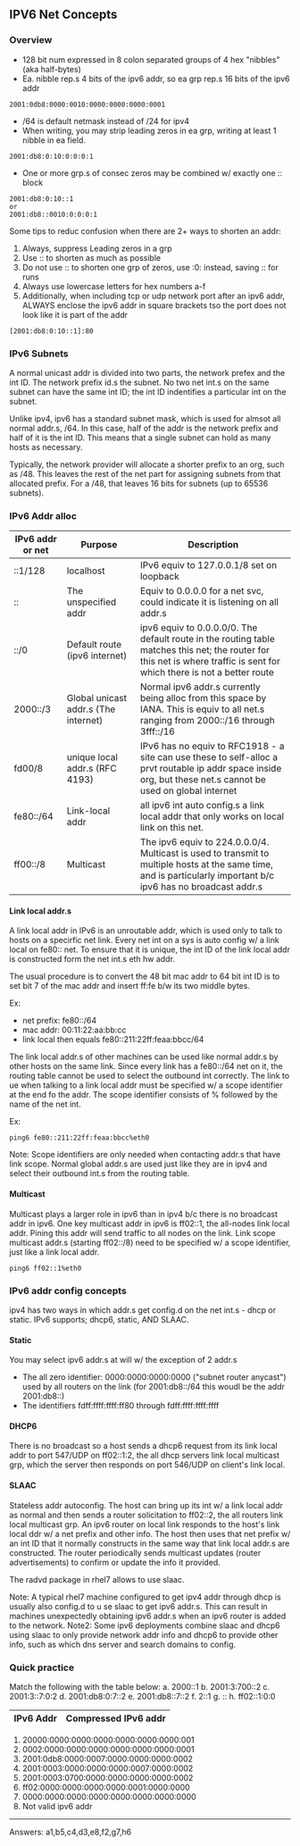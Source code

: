 ## IPV6 Net Concepts

### Overview
- 128 bit num expressed in 8 colon separated groups of 4 hex "nibbles" (aka half-bytes)
- Ea. nibble rep.s 4 bits of the ipv6 addr, so ea grp rep.s 16 bits of the ipv6 addr
```
2001:0db8:0000:0010:0000:0000:0000:0001
```
- /64 is default netmask instead of /24 for ipv4 
- When writing, you may strip leading zeros in ea grp, writing at least 1 nibble in ea field.
```
2001:db8:0:10:0:0:0:1
```
- One or more grp.s of consec zeros may be combined w/ exactly one :: block
```
2001:db8:0:10::1
or
2001:db8::0010:0:0:0:1
```

Some tips to reduc confusion when there are 2+ ways to shorten an addr:
1. Always, suppress Leading zeros in a grp 
2. Use :: to shorten as much as possible
3. Do not use :: to shorten one grp of zeros, use :0: instead, saving :: for runs
4. Always use lowercase letters for hex numbers a-f
5. Additionally, when including tcp or udp network port after an ipv6 addr, ALWAYS enclose the ipv6 addr in square brackets tso the port does not look like it is part of the addr
```
[2001:db8:0:10::1]:80
```

### IPv6 Subnets
A normal unicast addr is divided into two parts, the network prefex and the int ID. The network prefix id.s the subnet. No two net int.s on the same subnet can have the same int ID; the int ID indentifies a particular int on the subnet.

Unlike ipv4, ipv6 has a standard subnet mask, which is used for almsot all normal addr.s, /64. In this case, half of the addr is the network prefix and half of it is the int ID. This means that a single subnet can hold as many hosts as necessary.

Typically, the network provider will allocate a shorter prefix to an org, such as /48. This leaves the rest of the net part for assigning subnets from that allocated prefix. For a /48, that leaves 16 bits for subnets (up to 65536 subnets).

### IPv6 Addr alloc
| IPv6 addr or net | Purpose | Description |
| --- | --- | --- |
| ::1/128 | localhost | IPv6 equiv to 127.0.0.1/8 set on loopback |
| :: | The unspecified addr | Equiv to 0.0.0.0 for a net svc, could indicate it is listening on all addr.s |
| ::/0 | Default route (ipv6 internet) | ipv6 equiv to 0.0.0.0/0. The default route in the routing table matches this net; the router for this net is where traffic is sent for which there is not a better route |
| 2000::/3 | Global unicast addr.s (The internet) | Normal ipv6 addr.s currently being alloc from this space by IANA. This is equiv to all net.s ranging from 2000::/16 through 3fff::/16 |
| fd00/8 | unique local addr.s (RFC 4193) | IPv6 has no equiv to RFC1918 - a site can use these to self-alloc a prvt routable ip addr space inside org, but these net.s cannot be used on global internet |
| fe80::/64 | Link-local addr | all ipv6 int auto config.s a link local addr that only works on local link on this net. | 
| ff00::/8 | Multicast | The ipv6 equiv to 224.0.0.0/4. Multicast is used to transmit to multiple hosts at the same time, and is particularly important b/c ipv6 has no broadcast addr.s |

#### Link local addr.s
A link local addr in IPv6 is an unroutable addr, which is used only to talk to hosts on a specirfic net link. Every net int on a sys is auto config w/ a link local on fe80:: net. To ensure that it is unique, the int ID of the link local addr is constructed form the net int.s eth hw addr. 

The usual procedure is to convert the 48 bit mac addr to 64 bit int ID is to set bit 7 of the mac addr and insert ff:fe b/w its two middle bytes.

Ex:
- net prefix: fe80::/64
- mac addr: 00:11:22:aa:bb:cc
- link local then equals fe80::211:22ff:feaa:bbcc/64

The link local addr.s of other machines can be used like normal addr.s by other hosts on the same link. Since every link has a fe80::/64 net on it, the routing table cannot be used to select the outbound int correctly. The link to ue when talking to a link local addr must be specified w/ a scope identifier at the end fo the addr. The scope identifier consists of % followed by the name of the net int.

Ex:
```
ping6 fe80::211:22ff:feaa:bbcc%eth0
```

Note: Scope identifiers are only needed when contacting addr.s that have link scope. Normal global addr.s are used just like they are in ipv4 and select their outbound int.s from the routing table.

#### Multicast
Multicast plays a larger role in ipv6 than in ipv4 b/c there is no broadcast addr in ipv6. One key multicast addr in ipv6 is ff02::1, the all-nodes link local addr. Pining this addr will send traffic to all nodes on the link. Link scope multicast addr.s (starting ff02::/8) need to be specified w/ a scope identifier, just like a link local addr.
```
ping6 ff02::1%eth0
```

### IPv6 addr config concepts
ipv4 has two ways in which addr.s get config.d on the net int.s - dhcp or static. IPv6 supports; dhcp6, static, AND SLAAC.

#### Static
You may select ipv6 addr.s at will w/ the exception of 2 addr.s
- The all zero identifier: 0000:0000:0000:0000 ("subnet router anycast") used by all routers on the link (for 2001:db8::/64 this woudl be the addr 2001:db8::)
- The identifiers fdff:ffff:ffff:ff80 through fdff:ffff:ffff:ffff

#### DHCP6
There is no broadcast so a host sends a dhcp6 request from its link local addr to port 547/UDP on ff02::1:2, the all dhcp servers link local multicast grp, which the server then responds on port 546/UDP on client's link local.

#### SLAAC
Stateless addr autoconfig. The host can bring up its int w/ a link local addr as normal and then sends a router solicitation to ff02::2, the all routers link local multicast grp. An ipv6 router on local link responds to the host's link local ddr w/ a net prefix and other info. The host then uses that net prefix w/ an int ID that it normally constructs in the same way that link local addr.s are constructed. The router periodically sends multicast updates (router advertisements) to confirm or update the info it provided.

The radvd package in rhel7 allows to use slaac. 

Note: A typical rhel7 machine configured to get ipv4 addr through dhcp is usually also config.d to u se slaac to get ipv6 addr.s. This can result in machines unexpectedly obtaining ipv6 addr.s when an ipv6 router is added to the network. 
Note2: Some ipv6 deployments combine slaac and dhcp6 using slaac to only provide network addr info and dhcp6 to provide other info, such as which dns server and search domains to config.

### Quick practice
Match the following with the table below:
a. 2000::1
b. 2001:3:700::2
c. 2001:3::7:0:2
d. 2001:db8:0:7::2
e. 2001:db8::7::2
f. 2::1
g. ::
h. ff02::1:0:0


| IPv6 Addr | Compressed IPv6 addr |
| --- | --- |
1. 20000:0000:0000:0000:0000:0000:0000:001
2. 0002:0000:0000:0000:0000:0000:0000:0001
3. 2001:0db8:0000:0007:0000:0000:0000:0002
4. 2001:0003:0000:0000:0000:0007:0000:0002
5. 2001:0003:0700:0000:0000:0000:0000:0002
6. ff02:0000:0000:0000:0000:0001:0000:0000
7. 0000:0000:0000:0000:0000:0000:0000:0000
8. Not valid ipv6 addr

---
Answers:
a1,b5,c4,d3,e8,f2,g7,h6

